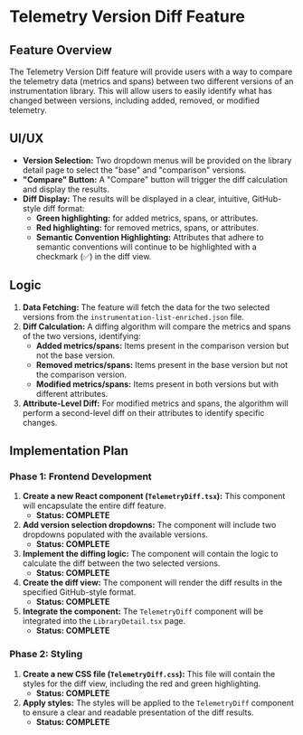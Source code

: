 # Telemetry Version Diff Feature

## Feature Overview

The Telemetry Version Diff feature will provide users with a way to compare the telemetry data (metrics and spans) between two different versions of an instrumentation library. This will allow users to easily identify what has changed between versions, including added, removed, or modified telemetry.

## UI/UX

*   **Version Selection:** Two dropdown menus will be provided on the library detail page to select the "base" and "comparison" versions.
*   **"Compare" Button:** A "Compare" button will trigger the diff calculation and display the results.
*   **Diff Display:** The results will be displayed in a clear, intuitive, GitHub-style diff format:
    *   **Green highlighting:** for added metrics, spans, or attributes.
    *   **Red highlighting:** for removed metrics, spans, or attributes.
    *   **Semantic Convention Highlighting:** Attributes that adhere to semantic conventions will continue to be highlighted with a checkmark (✅) in the diff view.

## Logic

1.  **Data Fetching:** The feature will fetch the data for the two selected versions from the `instrumentation-list-enriched.json` file.
2.  **Diff Calculation:** A diffing algorithm will compare the metrics and spans of the two versions, identifying:
    *   **Added metrics/spans:** Items present in the comparison version but not the base version.
    *   **Removed metrics/spans:** Items present in the base version but not the comparison version.
    *   **Modified metrics/spans:** Items present in both versions but with different attributes.
3.  **Attribute-Level Diff:** For modified metrics and spans, the algorithm will perform a second-level diff on their attributes to identify specific changes.

## Implementation Plan

### Phase 1: Frontend Development

1.  **Create a new React component (`TelemetryDiff.tsx`):** This component will encapsulate the entire diff feature.
    *   **Status: COMPLETE**
2.  **Add version selection dropdowns:** The component will include two dropdowns populated with the available versions.
    *   **Status: COMPLETE**
3.  **Implement the diffing logic:** The component will contain the logic to calculate the diff between the two selected versions.
    *   **Status: COMPLETE**
4.  **Create the diff view:** The component will render the diff results in the specified GitHub-style format.
    *   **Status: COMPLETE**
5.  **Integrate the component:** The `TelemetryDiff` component will be integrated into the `LibraryDetail.tsx` page.
    *   **Status: COMPLETE**

### Phase 2: Styling

1.  **Create a new CSS file (`TelemetryDiff.css`):** This file will contain the styles for the diff view, including the red and green highlighting.
    *   **Status: COMPLETE**
2.  **Apply styles:** The styles will be applied to the `TelemetryDiff` component to ensure a clear and readable presentation of the diff results.
    *   **Status: COMPLETE**
